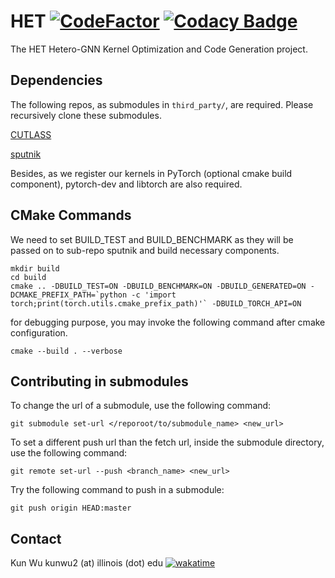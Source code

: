 # HET [![CodeFactor](https://www.codefactor.io/repository/github/k-wu/hetero_edgesoftmax/badge?s=34a94a8b3a8b3d83b6582edc6e24b1e5d0a207b9)](https://www.codefactor.io/repository/github/k-wu/hetero_edgesoftmax) [![Codacy Badge](https://app.codacy.com/project/badge/Grade/9c41863c914e4153883f24eeff256280)](https://www.codacy.com?utm_source=github.com&amp;utm_medium=referral&amp;utm_content=K-Wu/hetero_edgesoftmax&amp;utm_campaign=Badge_Grade)

The HET Hetero-GNN Kernel Optimization and Code Generation project.

## Dependencies
The following repos, as submodules in `third_party/`, are required. Please recursively clone these submodules.

[CUTLASS](https://github.com/NVIDIA/cutlass)

[sputnik](https://github.com/google-research/sputnik)

Besides, as we register our kernels in PyTorch (optional cmake build component), pytorch-dev and libtorch are also required.

## CMake Commands
We need to set BUILD_TEST and BUILD_BENCHMARK as they will be passed on to sub-repo sputnik and build necessary components.
```
mkdir build
cd build
cmake .. -DBUILD_TEST=ON -DBUILD_BENCHMARK=ON -DBUILD_GENERATED=ON -DCMAKE_PREFIX_PATH=`python -c 'import torch;print(torch.utils.cmake_prefix_path)'` -DBUILD_TORCH_API=ON
```

for debugging purpose, you may invoke the following command after cmake configuration.
```
cmake --build . --verbose
```

## Contributing in submodules
To change the url of a submodule, use the following command:
```
git submodule set-url </reporoot/to/submodule_name> <new_url>
```

To set a different push url than the fetch url, inside the submodule directory, use the following command:
```
git remote set-url --push <branch_name> <new_url>
```

Try the following command to push in a submodule:
```
git push origin HEAD:master
```

## Contact
Kun Wu kunwu2 (at) illinois (dot) edu  [![wakatime](https://wakatime.com/badge/github/K-Wu/hetero_edgesoftmax.svg)](https://wakatime.com/badge/github/K-Wu/hetero_edgesoftmax)
